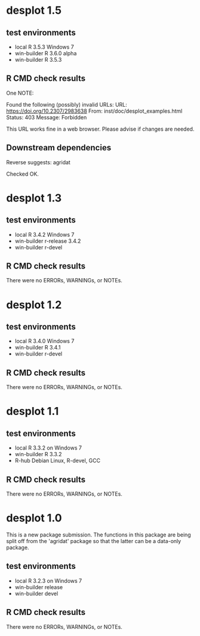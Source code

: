 # desplot 1.5

## test environments

* local R 3.5.3 Windows 7
* win-builder R 3.6.0 alpha
* win-builder R 3.5.3

## R CMD check results

One NOTE:

Found the following (possibly) invalid URLs:
  URL: https://doi.org/10.2307/2983638
    From: inst/doc/desplot_examples.html
    Status: 403
    Message: Forbidden

This URL works fine in a web browser. Please advise if changes are needed.

## Downstream dependencies

Reverse suggests:	agridat

Checked OK.



# desplot 1.3 

## test environments

* local R 3.4.2 Windows 7
* win-builder r-release 3.4.2
* win-builder r-devel

## R CMD check results

There were no ERRORs, WARNINGs, or NOTEs.



# desplot 1.2

## test environments

* local R 3.4.0 Windows 7
* win-builder R 3.4.1
* win-builder r-devel

## R CMD check results

There were no ERRORs, WARNINGs, or NOTEs.



# desplot 1.1

## test environments

* local R 3.3.2 on Windows 7
* win-builder R 3.3.2
* R-hub Debian Linux, R-devel, GCC

## R CMD check results

There were no ERRORs, WARNINGs, or NOTEs.



# desplot 1.0

This is a new package submission.  The functions in this package are being
split off from the 'agridat' package so that the latter can be a data-only
package.

## test environments

* local R 3.2.3 on Windows 7
* win-builder release
* win-builder devel

## R CMD check results

There were no ERRORs, WARNINGs, or NOTEs.


